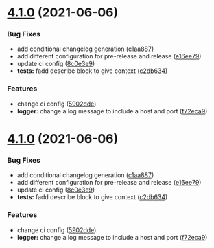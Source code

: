 # [4.1.0](https://github.com/mariocoski/semantic-release-poc/compare/v4.0.45...v4.1.0) (2021-06-06)


### Bug Fixes

* add conditional changelog generation ([c1aa887](https://github.com/mariocoski/semantic-release-poc/commit/c1aa887994806f89ad7d51df129bcb9dd42d4257))
* add different configuration for pre-release and release ([e16ee79](https://github.com/mariocoski/semantic-release-poc/commit/e16ee79d77f32504f0cbeaea84291ca9df50c337))
* update ci config ([8c0e3e9](https://github.com/mariocoski/semantic-release-poc/commit/8c0e3e94b4e2661faf5cbc6f45d63ce859ce4179))
* **tests:** fadd describe block to give context ([c2db634](https://github.com/mariocoski/semantic-release-poc/commit/c2db634b7a8fd5bc78dc0cd9602563bf171ee3a7))


### Features

* change ci config ([5902dde](https://github.com/mariocoski/semantic-release-poc/commit/5902dde87abd692b9b7f30062525729c8da3f892))
* **logger:** change a log message to include a host and port ([f72eca9](https://github.com/mariocoski/semantic-release-poc/commit/f72eca98e72876b862aaf5d9d786fd3160dc33b3))

# [4.1.0](https://github.com/mariocoski/semantic-release-poc/compare/v4.0.45...v4.1.0) (2021-06-06)


### Bug Fixes

* add conditional changelog generation ([c1aa887](https://github.com/mariocoski/semantic-release-poc/commit/c1aa887994806f89ad7d51df129bcb9dd42d4257))
* add different configuration for pre-release and release ([e16ee79](https://github.com/mariocoski/semantic-release-poc/commit/e16ee79d77f32504f0cbeaea84291ca9df50c337))
* update ci config ([8c0e3e9](https://github.com/mariocoski/semantic-release-poc/commit/8c0e3e94b4e2661faf5cbc6f45d63ce859ce4179))
* **tests:** fadd describe block to give context ([c2db634](https://github.com/mariocoski/semantic-release-poc/commit/c2db634b7a8fd5bc78dc0cd9602563bf171ee3a7))


### Features

* change ci config ([5902dde](https://github.com/mariocoski/semantic-release-poc/commit/5902dde87abd692b9b7f30062525729c8da3f892))
* **logger:** change a log message to include a host and port ([f72eca9](https://github.com/mariocoski/semantic-release-poc/commit/f72eca98e72876b862aaf5d9d786fd3160dc33b3))

